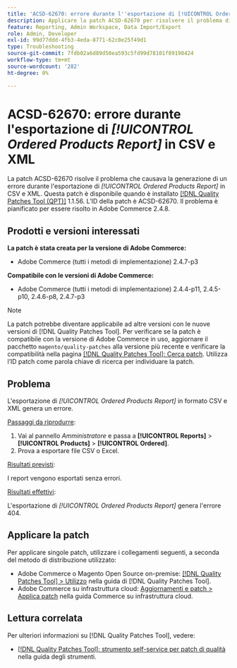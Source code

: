 ```yaml
---
title: 'ACSD-62670: errore durante l''esportazione di [!UICONTROL Ordered Products Report] in CSV e XML'
description: Applicare la patch ACSD-62670 per risolvere il problema di Adobe Commerce, a causa del quale l'esportazione di [!UICONTROL Ordered Products Report] in formato CSV e XML genera un errore.
feature: Reporting, Admin Workspace, Data Import/Export
role: Admin, Developer
exl-id: 99d77ddd-4fb3-4eda-8771-62c0e25f49d1
type: Troubleshooting
source-git-commit: 7fdb02a6d89d50ea593c5fd99d78101f89198424
workflow-type: tm+mt
source-wordcount: '282'
ht-degree: 0%

---
```


# ACSD-62670: errore durante l&#39;esportazione di *[!UICONTROL Ordered Products Report]* in CSV e XML

La patch ACSD-62670 risolve il problema che causava la generazione di un errore durante l&#39;esportazione di *[!UICONTROL Ordered Products Report]* in CSV e XML. Questa patch è disponibile quando è installato [[!DNL Quality Patches Tool (QPT)]](https://experienceleague.adobe.com/docs/commerce-operations/tools/quality-patches-tool/usage.html) 1.1.56. L’ID della patch è ACSD-62670. Il problema è pianificato per essere risolto in Adobe Commerce 2.4.8.

## Prodotti e versioni interessati

**La patch è stata creata per la versione di Adobe Commerce:**

* Adobe Commerce (tutti i metodi di implementazione) 2.4.7-p3

**Compatibile con le versioni di Adobe Commerce:**

* Adobe Commerce (tutti i metodi di implementazione) 2.4.4-p11, 2.4.5-p10, 2.4.6-p8, 2.4.7-p3

>[!NOTE]
>
>La patch potrebbe diventare applicabile ad altre versioni con le nuove versioni di [!DNL Quality Patches Tool]. Per verificare se la patch è compatibile con la versione di Adobe Commerce in uso, aggiornare il pacchetto `magento/quality-patches` alla versione più recente e verificare la compatibilità nella pagina [[!DNL Quality Patches Tool]: Cerca patch](https://experienceleague.adobe.com/tools/commerce-quality-patches/index.html). Utilizza l’ID patch come parola chiave di ricerca per individuare la patch.

## Problema

L&#39;esportazione di *[!UICONTROL Ordered Products Report]* in formato CSV e XML genera un errore.

<u>Passaggi da riprodurre</u>:

1. Vai al pannello *Amministratore* e passa a **[!UICONTROL Reports]** > **[!UICONTROL Products]** > **[!UICONTROL Ordered]**.
1. Prova a esportare file CSV o Excel.

<u>Risultati previsti</u>:

I report vengono esportati senza errori.

<u>Risultati effettivi</u>:

L&#39;esportazione di *[!UICONTROL Ordered Products Report]* genera l&#39;errore 404.

## Applicare la patch

Per applicare singole patch, utilizzare i collegamenti seguenti, a seconda del metodo di distribuzione utilizzato:

* Adobe Commerce o Magento Open Source on-premise: [[!DNL Quality Patches Tool] > Utilizzo](/help/tools/quality-patches-tool/usage.md) nella guida di [!DNL Quality Patches Tool].
* Adobe Commerce su infrastruttura cloud: [Aggiornamenti e patch > Applica patch](https://experienceleague.adobe.com/docs/commerce-cloud-service/user-guide/develop/upgrade/apply-patches.html) nella guida Commerce su infrastruttura cloud.

## Lettura correlata

Per ulteriori informazioni su [!DNL Quality Patches Tool], vedere:

* [[!DNL Quality Patches Tool]: strumento self-service per patch di qualità](/help/tools/quality-patches-tool/quality-patches-tool-to-self-serve-quality-patches.md) nella guida degli strumenti.
